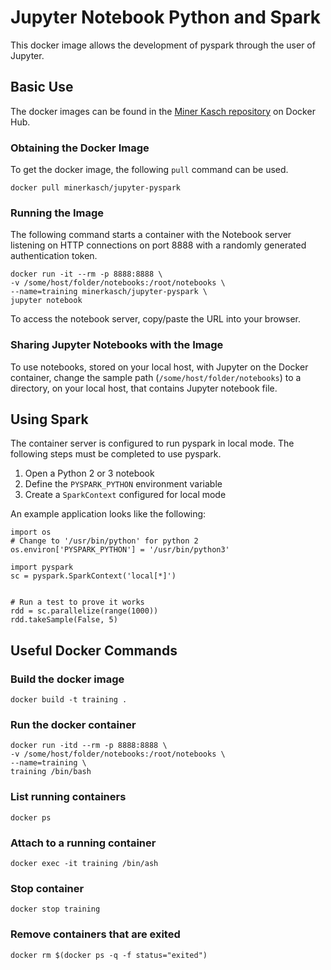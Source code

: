# Jupyter Notebook Python and Spark

This docker image allows the development of pyspark through the user of Jupyter.

## Basic Use

The docker images can be found in the [Miner Kasch repository](https://hub.docker.com/r/minerkasch/jupyter-pyspark/) on Docker Hub.

### Obtaining the Docker Image

To get the docker image, the following `pull` command can be used.

    docker pull minerkasch/jupyter-pyspark


### Running the Image

The following command starts a container with the Notebook server listening on HTTP connections on port 8888 with a randomly generated authentication token.

    docker run -it --rm -p 8888:8888 \
    -v /some/host/folder/notebooks:/root/notebooks \
    --name=training minerkasch/jupyter-pyspark \
    jupyter notebook

To access the notebook server, copy/paste the URL into your browser.


### Sharing Jupyter Notebooks with the Image

To use notebooks, stored on your local host, with Jupyter on the Docker container, change the sample path (`/some/host/folder/notebooks`) to a directory, on your local host, that contains Jupyter notebook file.


## Using Spark

The container server is configured to run pyspark in local mode. The following steps must be completed to use pyspark.

1. Open a Python 2 or 3 notebook
2. Define the `PYSPARK_PYTHON` environment variable
3. Create a `SparkContext` configured for local mode

An example application looks like the following: 

    import os
    # Change to '/usr/bin/python' for python 2
    os.environ['PYSPARK_PYTHON'] = '/usr/bin/python3'

    import pyspark
    sc = pyspark.SparkContext('local[*]')


    # Run a test to prove it works
    rdd = sc.parallelize(range(1000))
    rdd.takeSample(False, 5)


## Useful Docker Commands


### Build the docker image

    docker build -t training .


### Run the docker container

    docker run -itd --rm -p 8888:8888 \
    -v /some/host/folder/notebooks:/root/notebooks \
    --name=training \
    training /bin/bash


### List running containers
    
    docker ps


### Attach to a running container

    docker exec -it training /bin/ash


### Stop container

    docker stop training


### Remove containers that are exited

    docker rm $(docker ps -q -f status="exited")

